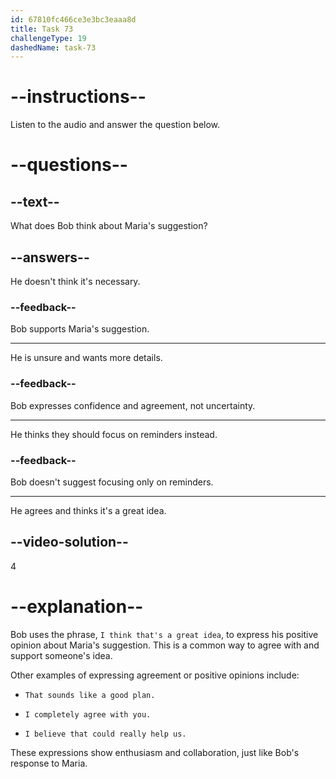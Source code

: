 ```yaml
---
id: 67810fc466ce3e3bc3eaaa8d
title: Task 73
challengeType: 19
dashedName: task-73
---
```


<!-- (Audio) Bob: I think that's a great idea. -->

# --instructions--

Listen to the audio and answer the question below.

# --questions--

## --text--

What does Bob think about Maria's suggestion?

## --answers--

He doesn't think it's necessary.

### --feedback--

Bob supports Maria's suggestion.

---

He is unsure and wants more details.

### --feedback--

Bob expresses confidence and agreement, not uncertainty.

---

He thinks they should focus on reminders instead.

### --feedback--

Bob doesn't suggest focusing only on reminders.

---

He agrees and thinks it's a great idea.

## --video-solution--

4

# --explanation--

Bob uses the phrase, `I think that's a great idea`, to express his positive opinion about Maria's suggestion. This is a common way to agree with and support someone's idea.

Other examples of expressing agreement or positive opinions include:

- `That sounds like a good plan.`

- `I completely agree with you.`

- `I believe that could really help us.`

These expressions show enthusiasm and collaboration, just like Bob's response to Maria.
